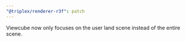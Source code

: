 ```yaml
---
"@triplex/renderer-r3f": patch
---
```


Viewcube now only focuses on the user land scene instead of the entire scene.
